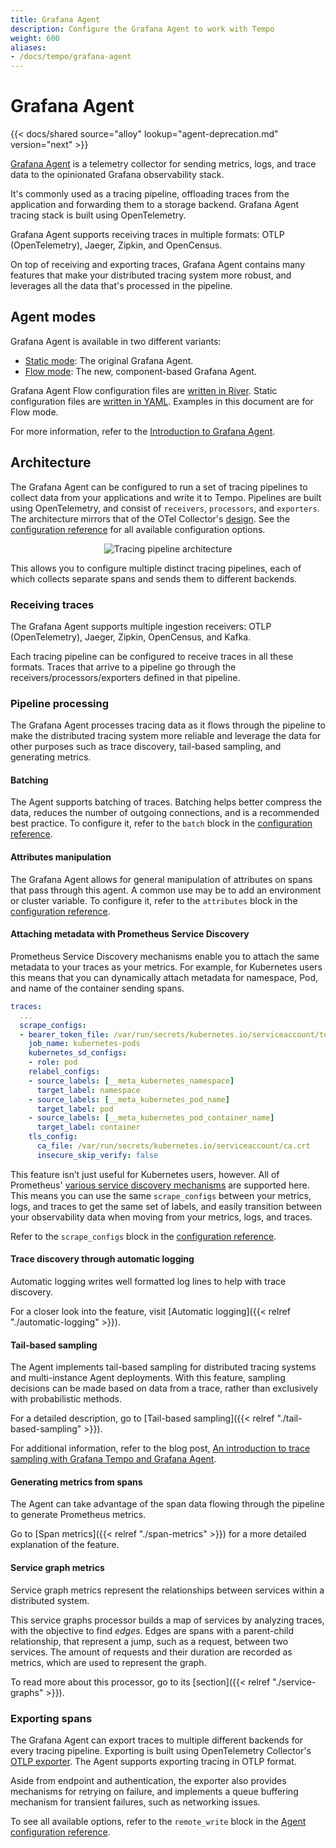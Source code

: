 ```yaml
---
title: Grafana Agent
description: Configure the Grafana Agent to work with Tempo
weight: 600
aliases:
- /docs/tempo/grafana-agent
---
```


# Grafana Agent

{{< docs/shared source="alloy" lookup="agent-deprecation.md" version="next" >}}

[Grafana Agent](https://github.com/grafana/agent) is a telemetry
collector for sending metrics, logs, and trace data to the opinionated
Grafana observability stack.

It's commonly used as a tracing pipeline, offloading traces from the
application and forwarding them to a storage backend.
Grafana Agent tracing stack is built using OpenTelemetry.

Grafana Agent supports receiving traces in multiple formats:
OTLP (OpenTelemetry), Jaeger, Zipkin, and OpenCensus.

On top of receiving and exporting traces, Grafana Agent contains many
features that make your distributed tracing system more robust, and
leverages all the data that's processed in the pipeline.

## Agent modes

Grafana Agent is available in two different variants:

* [Static mode](/docs/agent/latest/static): The original Grafana Agent.
* [Flow mode](/docs/agent/latest/flow): The new, component-based Grafana Agent.

Grafana Agent Flow configuration files are [written in River](/docs/agent/latest/flow/concepts/config-language/).
Static configuration files are [written in YAML](/docs/agent/latest/static/configuration/).
Examples in this document are for Flow mode.

For more information, refer to the [Introduction to Grafana Agent](/docs/agent/latest/about/).

## Architecture

The Grafana Agent can be configured to run a set of tracing pipelines to collect data from your applications and write it to Tempo.
Pipelines are built using OpenTelemetry,
and consist of `receivers`, `processors`, and `exporters`.
The architecture mirrors that of the OTel Collector's [design](https://github.com/open-telemetry/opentelemetry-collector/blob/846b971758c92b833a9efaf742ec5b3e2fbd0c89/docs/design.md).
See the [configuration reference](/agent/latest/static/configuration/traces-config/) for all available configuration options.

<p align="center"><img src="https://raw.githubusercontent.com/open-telemetry/opentelemetry-collector/846b971758c92b833a9efaf742ec5b3e2fbd0c89/docs/images/design-pipelines.png" alt="Tracing pipeline architecture"></p>

This allows you to configure multiple distinct tracing
pipelines, each of which collects separate spans and sends them to different
backends.

### Receiving traces
<!-- vale Grafana.Parentheses = NO -->
<!-- vale Grafana.Acronyms = NO -->
<!-- vale Grafana.Archives = NO -->
The Grafana Agent supports multiple ingestion receivers:
OTLP (OpenTelemetry), Jaeger, Zipkin, OpenCensus, and Kafka.
<!-- vale Grafana.Archives = YES -->
<!-- vale Grafana.Acronyms = YES -->
<!-- vale Grafana.Parentheses = YES -->

Each tracing pipeline can be configured to receive traces in all these formats.
Traces that arrive to a pipeline go through the receivers/processors/exporters defined in that pipeline.

### Pipeline processing

The Grafana Agent processes tracing data as it flows through the pipeline to make the distributed tracing system more reliable and leverage the data for other purposes such as trace discovery, tail-based sampling, and generating metrics.

#### Batching

The Agent supports batching of traces.
Batching helps better compress the data, reduces the number of outgoing connections, and is a recommended best practice.
To configure it, refer to the `batch` block in the [configuration reference](/docs/agent/latest/configuration/traces-config).

#### Attributes manipulation

The Grafana Agent allows for general manipulation of attributes on spans that pass through this agent.
A common use may be to add an environment or cluster variable.
To configure it, refer to the `attributes` block in the [configuration reference](/docs/agent/latest/configuration/traces-config).

#### Attaching metadata with Prometheus Service Discovery

Prometheus Service Discovery mechanisms enable you to attach the same metadata to your traces as your metrics.
For example, for Kubernetes users this means that you can dynamically attach metadata for namespace, Pod, and name of the container sending spans.

```yaml
traces:
  ...
  scrape_configs:
  - bearer_token_file: /var/run/secrets/kubernetes.io/serviceaccount/token
    job_name: kubernetes-pods
    kubernetes_sd_configs:
    - role: pod
    relabel_configs:
    - source_labels: [__meta_kubernetes_namespace]
      target_label: namespace
    - source_labels: [__meta_kubernetes_pod_name]
      target_label: pod
    - source_labels: [__meta_kubernetes_pod_container_name]
      target_label: container
    tls_config:
      ca_file: /var/run/secrets/kubernetes.io/serviceaccount/ca.crt
      insecure_skip_verify: false
```

This feature isn’t just useful for Kubernetes users, however.
All of Prometheus' [various service discovery mechanisms](https://prometheus.io/docs/prometheus/latest/configuration/configuration/#configuration-file) are supported here.
This means you can use the same `scrape_configs` between your metrics, logs, and traces to get the same set of labels,
and easily transition between your observability data when moving from your metrics, logs, and traces.

Refer to the `scrape_configs` block in the [configuration reference](/docs/agent/latest/configuration/traces-config).

#### Trace discovery through automatic logging

Automatic logging writes well formatted log lines to help with trace discovery.

For a closer look into the feature, visit [Automatic logging]({{< relref "./automatic-logging" >}}).

#### Tail-based sampling

The Agent implements tail-based sampling for distributed tracing systems and multi-instance Agent deployments.
With this feature, sampling decisions can be made based on data from a trace, rather than exclusively with probabilistic methods.

For a detailed description, go to [Tail-based sampling]({{< relref "./tail-based-sampling" >}}).

For additional information, refer to the blog post, [An introduction to trace sampling with Grafana Tempo and Grafana Agent](/blog/2022/05/11/an-introduction-to-trace-sampling-with-grafana-tempo-and-grafana-agent).

#### Generating metrics from spans

The Agent can take advantage of the span data flowing through the pipeline to generate Prometheus metrics.

Go to [Span metrics]({{< relref "./span-metrics" >}}) for a more detailed explanation of the feature.

#### Service graph metrics

Service graph metrics represent the relationships between services within a distributed system.

This service graphs processor builds a map of services by analyzing traces, with the objective to find _edges_.
Edges are spans with a parent-child relationship, that represent a jump, such as a request, between two services.
The amount of requests and their duration are recorded as metrics, which are used to represent the graph.

To read more about this processor, go to its [section]({{< relref "./service-graphs" >}}).

### Exporting spans

The Grafana Agent can export traces to multiple different backends for every tracing pipeline.
Exporting is built using OpenTelemetry Collector's [OTLP exporter](https://github.com/open-telemetry/opentelemetry-collector/blob/846b971758c92b833a9efaf742ec5b3e2fbd0c89/exporter/otlpexporter/README.md).
The Agent supports exporting tracing in OTLP format.

Aside from endpoint and authentication, the exporter also provides mechanisms for retrying on failure,
and implements a queue buffering mechanism for transient failures, such as networking issues.

To see all available options,
refer to the `remote_write` block in the [Agent configuration reference](/docs/agent/latest/configuration/traces-config).
